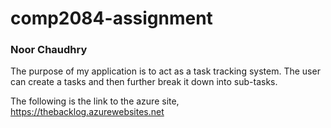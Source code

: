 # comp2084-assignment
### Noor Chaudhry

The purpose of my application is to act as a task tracking system. The user can create a tasks and then further break it down into sub-tasks.

The following is the link to the azure site, https://thebacklog.azurewebsites.net
